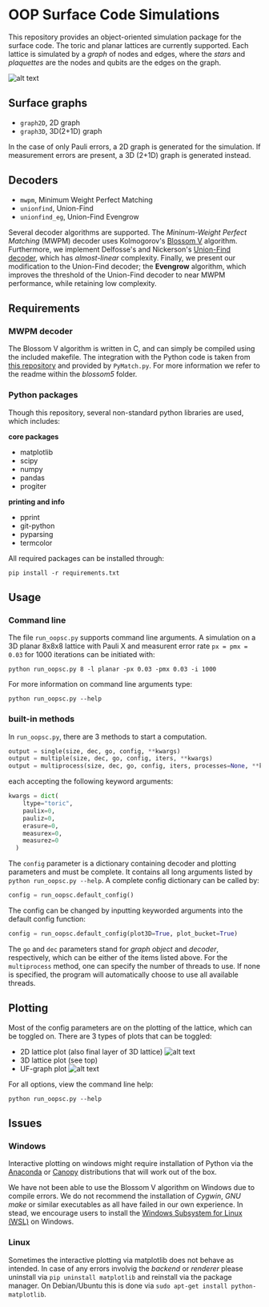 
# OOP Surface Code Simulations

This repository provides an object-oriented simulation package for the surface code. The toric and planar lattices are currently supported. Each lattice is simulated by a *graph* of nodes and edges, where the *stars* and *plaquettes* are the nodes and qubits are the edges on the graph.

![alt text][toric4]

## Surface graphs

* `graph2D`, 2D graph
* `graph3D`, 3D(2+1D) graph

In the case of only Pauli errors, a 2D graph is generated for the simulation. If measurement errors are present, a 3D (2+1D) graph is generated instead.

## Decoders

* `mwpm`, Minimum Weight Perfect Matching 
* `unionfind`, Union-Find
* `unionfind_eg`, Union-Find Evengrow

Several decoder algorithms are supported. The *Mininum-Weight Perfect Matching* (MWPM) decoder uses Kolmogorov's [Blossom V](https://pub.ist.ac.at/~vnk/software.html) algorithm. Furthermore, we implement Delfosse's and Nickerson's [Union-Find decoder](https://arxiv.org/pdf/1709.06218.pdf), which has *almost-linear* complexity. Finally, we present our modification to the Union-Find decoder; the **Evengrow** algorithm, which improves the threshold of the Union-Find decoder to near MWPM performance, while retaining low complexity.

## Requirements
### MWPM decoder

The Blossom V algorithm is written in C, and can simply be compiled using the included makefile. The integration with the Python code is taken from [this repository](https://github.com/naominickerson/fault_tolerance_simulations) and provided by `PyMatch.py`. For more information we refer to the readme within the *blossom5* folder. 

### Python packages

Though this repository, several non-standard python libraries are used, which includes:

**core packages**
* matplotlib
* scipy
* numpy
* pandas
* progiter

**printing and info**
* pprint
* git-python
* pyparsing
* termcolor

All required packages can be installed through:
```
pip install -r requirements.txt
```

## Usage

### Command line
The file `run_oopsc.py` supports command line arguments. A simulation on a 3D planar 8x8x8 lattice with Pauli X and measurent error rate `px = pmx = 0.03` for 1000 iterations can be initiated with:
```
python run_oopsc.py 8 -l planar -px 0.03 -pmx 0.03 -i 1000
```
For more information on command line arguments type:
```
python run_oopsc.py --help
```

### built-in methods
In `run_oopsc.py`, there are 3 methods to start a computation.
```python
output = single(size, dec, go, config, **kwargs)
output = multiple(size, dec, go, config, iters, **kwargs)
output = multiprocess(size, dec, go, config, iters, processes=None, **kwargs)
```
each accepting the following keyword arguments:
```python
kwargs = dict(
    ltype="toric",
    paulix=0,
    pauliz=0,
    erasure=0,
    measurex=0,
    measurez=0
  )
```
The `config` parameter is a dictionary containing decoder and plotting parameters and must be complete. It contains all long arguments listed by `python run_oopsc.py --help`. A complete config dictionary can be called by:
```python
config = run_oopsc.default_config()
```
The config can be changed by inputting keyworded arguments into the default config function:
```python
config = run_oopsc.default_config(plot3D=True, plot_bucket=True)
```

The `go` and `dec` parameters stand for *graph object* and *decoder*, respectively, which can be either of the items listed above. For the `multiprocess` method, one can specify the number of threads to use. If none is specified, the program will automatically choose to use all available threads. 

## Plotting

Most of the config parameters are on the plotting of the lattice, which can be toggled on. There are 3 types of plots that can be toggled:
* 2D lattice plot (also final layer of 3D lattice) 
![alt text][planar12]
* 3D lattice plot (see top)
* UF-graph plot 
![alt text][uftoric6]


For all options, view the command line help:
```
python run_oopsc.py --help
```

## Issues

### Windows
Interactive plotting on windows might require installation of Python via the [Anaconda](https://www.anaconda.com/) or [Canopy](https://assets.enthought.com/downloads/) distributions that will work out of the box.

We have not been able to use the Blossom V algorithm on Windows due to compile errors. We do not recommend the installation of *Cygwin*, *GNU make* or similar executables as all have failed in our own experience. In stead, we encourage users to install the [Windows Subsystem for Linux (WSL)](https://docs.microsoft.com/en-us/windows/wsl/install-win10) on Windows.

### Linux
Sometimes the interactive plotting via matplotlib does not behave as intended. In case of any errors involvig the *backend* or *renderer* please uninstall via `pip uninstall matplotlib` and reinstall via the package manager. On Debian/Ubuntu this is done via `sudo apt-get install python-matplotlib`.


[uftoric6]: https://raw.githubusercontent.com/watermarkhu/oop_surface_code/master/images/uftoric3d_6.png "UF toric graph 6x6x6"
[planar12]: https://raw.githubusercontent.com/watermarkhu/oop_surface_code/master/images/planar2d_12.png "Planar lattice 12x12"
[toric4]: https://raw.githubusercontent.com/watermarkhu/oop_surface_code/master/images/toric3d_4.png "Toric lattice 4x4x4"
